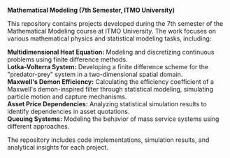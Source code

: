 **Mathematical Modeling (7th Semester, ITMO University)**

This repository contains projects developed during the 7th semester of the Mathematical Modeling course at ITMO University. The work focuses on various mathematical physics and statistical modeling tasks, including:

 **Multidimensional Heat Equation:** Modeling and discretizing continuous problems using finite difference methods.  
 **Lotka-Volterra System:** Developing a finite difference scheme for the "predator-prey" system in a two-dimensional spatial domain.  
 **Maxwell's Demon Efficiency:** Calculating the efficiency coefficient of a Maxwell's demon-inspired filter through statistical modeling, simulating particle motion and capture mechanisms.  
 **Asset Price Dependencies:** Analyzing statistical simulation results to identify dependencies in asset quotations.  
 **Queuing Systems:** Modeling the behavior of mass service systems using different approaches.

The repository includes code implementations, simulation results, and analytical insights for each project.

